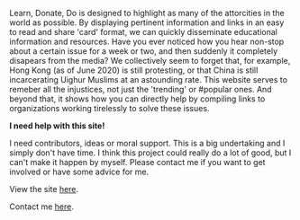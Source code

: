 Learn, Donate, Do is designed to highlight as many of the attorcities in the world as possible. By displaying pertinent information and links in an easy to read and share 'card' format, we can quickly disseminate educational information and resources. Have you ever noticed how you hear non-stop about a certain issue for a week or two, and then suddenly it completely disapears from the media? We collectively seem to forget that, for example, Hong Kong (as of June 2020) is still protesting, or that China is still incarcerating Uighur Muslims at an astounding rate. This website serves to remeber all the injustices, not just the 'trending' or #popular ones. And beyond that, it shows how you can directly help by compiling links to organizations working tirelessly to solve these issues.

<strong>I need help with this site!</strong>
  
  I need contributors, ideas or moral support. This is a big undertaking and I simply don't have time. I think this project could really do a lot of good, but I can't make it happen by myself. Please contact me if you want to get involved or have some advice for me.

View the site <a href="https://hecklerjim.github.io/learn.donate.do/">here</a>.

Contact me <a target="_blank" href="https://sebjagoe.com/contact">here</a>.
